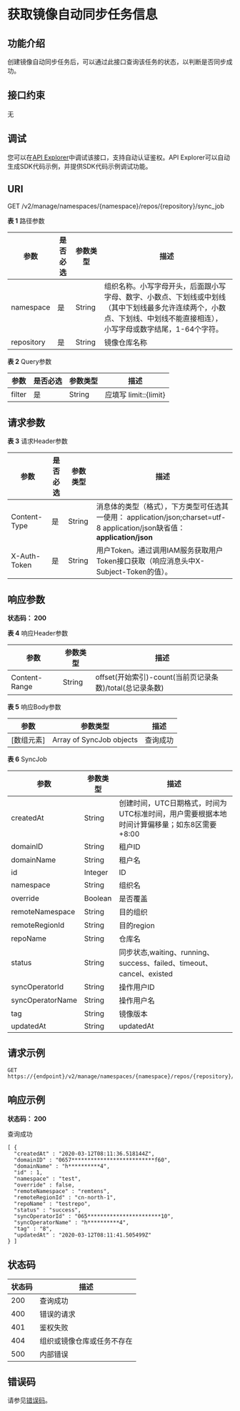 # 获取镜像自动同步任务信息<a name="swr_02_0006"></a>

## 功能介绍

创建镜像自动同步任务后，可以通过此接口查询该任务的状态，以判断是否同步成功。

## 接口约束

无

## 调试<a name="atuogenerate_1"></a>

您可以在[API Explorer](https://apiexplorer.developer.huaweicloud.com/apiexplorer/doc?product=SWR&api=ShowSyncJob)中调试该接口，支持自动认证鉴权。API Explorer可以自动生成SDK代码示例，并提供SDK代码示例调试功能。

## URI

GET /v2/manage/namespaces/\{namespace\}/repos/\{repository\}/sync\_job

**表 1**  路径参数

|参数|是否必选|参数类型|描述|
|--|--|--|--|
|namespace|是|String|组织名称。小写字母开头，后面跟小写字母、数字、小数点、下划线或中划线（其中下划线最多允许连续两个，小数点、下划线、中划线不能直接相连），小写字母或数字结尾，1-64个字符。|
|repository|是|String|镜像仓库名称|


**表 2**  Query参数

|参数|是否必选|参数类型|描述|
|--|--|--|--|
|filter|是|String|应填写 limit::{limit}|offset::{offset}|order::{order} ,其中{limit}为返回条数,{offset}为起始索引,注意：offset和limit参数需要配套使用，且必选。{order}为排序类型（可选），可设置为desc（降序）、asc（升序）|


## 请求参数

**表 3**  请求Header参数

|参数|是否必选|参数类型|描述|
|--|--|--|--|
|Content-Type|是|String|消息体的类型（格式），下方类型可任选其一使用： application/json;charset=utf-8 application/json缺省值：**application/json**|
|X-Auth-Token|是|String|用户Token。通过调用IAM服务获取用户Token接口获取（响应消息头中X-Subject-Token的值）。|


## 响应参数

**状态码： 200**

**表 4**  响应Header参数

|参数|参数类型|描述|
|--|--|--|
|Content-Range|String|offset(开始索引)-count(当前页记录条数)/total(总记录条数)|


**表 5**  响应Body参数

|参数|参数类型|描述|
|--|--|--|
|[数组元素]|Array of SyncJob objects|查询成功|


**表 6**  SyncJob

|参数|参数类型|描述|
|--|--|--|
|createdAt|String|创建时间，UTC日期格式，时间为UTC标准时间，用户需要根据本地时间计算偏移量；如东8区需要+8:00|
|domainID|String|租户ID|
|domainName|String|租户名|
|id|Integer|ID|
|namespace|String|组织名|
|override|Boolean|是否覆盖|
|remoteNamespace|String|目的组织|
|remoteRegionId|String|目的region|
|repoName|String|仓库名|
|status|String|同步状态,waiting、running、success、failed、timeout、cancel、existed|
|syncOperatorId|String|操作用户ID|
|syncOperatorName|String|操作用户名|
|tag|String|镜像版本|
|updatedAt|String|updatedAt|


## 请求示例

```
GET https://{endpoint}/v2/manage/namespaces/{namespace}/repos/{repository}/sync_job
```

## 响应示例

**状态码： 200**

查询成功

```
[ {
  "createdAt" : "2020-03-12T08:11:36.518144Z",
  "domainID" : "0657**************************f60",
  "domainName" : "h**********4",
  "id" : 1,
  "namespace" : "test",
  "override" : false,
  "remoteNamespace" : "remtens",
  "remoteRegionId" : "cn-north-1",
  "repoName" : "testrepo",
  "status" : "success",
  "syncOperatorId" : "065***********************10",
  "syncOperatorName" : "h**********4",
  "tag" : "8",
  "updatedAt" : "2020-03-12T08:11:41.505499Z"
} ]
```

## 状态码

|状态码|描述|
|--|--|
|200|查询成功|
|400|错误的请求|
|401|鉴权失败|
|404|组织或镜像仓库或任务不存在|
|500|内部错误|


## 错误码

请参见[错误码](错误码.md)。

